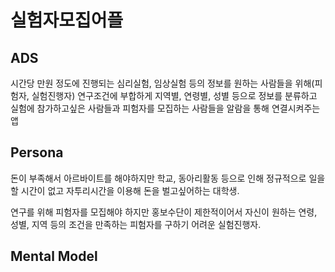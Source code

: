 # 실험자모집어플

## ADS 
시간당 만원 정도에 진행되는 심리실험, 임상실험 등의 정보를 원하는 사람들을 위해(피험자, 실험진행자)
연구조건에 부합하게 지역별, 연령별, 성별 등으로 정보를 분류하고 
실험에 참가하고싶은 사람들과 피험자를 모집하는 사람들을 알람을 통해 연결시켜주는 앱

## Persona

돈이 부족해서 아르바이트를 해야하지만 학교, 동아리활동 등으로 인해 정규적으로 일을 할 시간이 없고 자투리시간을 이용해 돈을 벌고싶어하는 대학생.

연구를 위해 피험자를 모집해야 하지만 홍보수단이 제한적이어서 자신이 원하는 연령, 성별, 지역 등의 조건을 만족하는 피험자를 구하기 어려운 실험진행자.

## Mental Model
